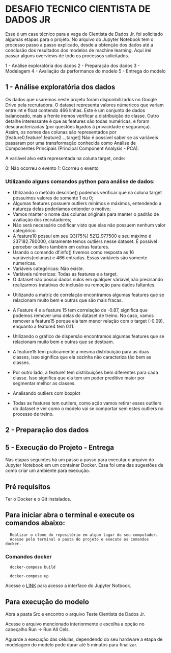 # DESAFIO TECNICO CIENTISTA DE DADOS JR

Esse é um case técnico para a vaga de Cientista de Dados Jr, foi solicitado algumas etapas para o projeto. No arquivo do Jupyter Notebook tem o processo passo a passo explicado, desde a obtenção dos dados até a conclusão dos resultados dos modelos de machine learning. Aqui irei passar alguns overviews de todo os processos solicitados.

1 - Análise exploratória dos dados
2 - Preparação dos dados
3 - Modelagem
4 - Avaliação da performance do modelo
5 - Entrega do modelo

## 1 - Análise exploratória dos dados

Os dados que usaremos neste projeto foram disponibilizados no Google Drive pela recrutadora. O dataset representa valores númericos que variam entre int e float contendo 466 linhas.
Este é um conjunto de dados balanceado, mais a frente iremos verificar a distribuição de classe.
Outro detalhe interessante é que as features são todas numéricas, e foram descaracterizadas (por questões ligados à privacidade e segurança). Assim, os nomes das colunas são representados por [feature0,feature1,feature2…,target]
Não é possível saber se as variáveis passaram por uma transformação conhecida como Análise de Componentes Principais (Principal Component Analysis - PCA).

A variável alvo está representada na coluna target, onde:

0: Não ocorreu o evento
1: Ocorreu o evento

### Utilizando alguns comandos python para análise de dados:

* Utilizando o metódo describe() podemos verificar que na coluna target possuímos valores de somente 1 ou 0;
* Algumas features possuem outliers mínimos e máximos, entendendo a natureza delas poderíamos entender o motivo;
* Vamos manter o nome das colunas originais para manter o padrão de avaliação dos recrutadores;
* Não será necessário codificar visto que elas não possuem nenhum valor categórico.
* A feature10 possui em seu Q3(75%) 5212.977500 e seu máximo é 237182.780000, claramente temos outliers nesse dataset. É possível perceber outliers também em outras features.
* Usando o comando df.info() tivemos como resposta as 16 variáveis(colunas) e 466 entradas. Essas variáveis são somente númericas.
* Variáveis categóricas: Não existe.
* Variáveis númericas: Todas as features e a target.
* O dataset não possui dados nulos em qualquer váriavel,não precisando realizarmos tratativas de inclusão ou remoção para dados faltantes.

- Utilizando a matriz de correlação encontramos algumas features que se relacionam muito bem e outras que são mais fracas.

* A Feature 4 e a feature 15 tem correlação de -0.87, significa que podemos remover uma delas do dataset de treino. No caso, vamos remover a feature15 porque ela tem menor relação com o target (-0.09), enquanto a feature4 tem 0.11.

- Utilizando o gráfico de dispersão encontramos algumas features que se relacionam muito bem e outras que se destoam.

* A feature15 tem praticamente a mesma distribuição para as duas classes, isso significa que ela sozinha não caracteriza tão bem as classes.

* Por outro lado, a feature1 tem distribuições bem diferentes para cada classe. Isso significa que ela tem um poder preditivo maior por segmentar melhor as classes.

- Analisando outliers com boxplot

* Todas as features tem outliers, como ação vamos retirar esses outliers do dataset e ver como o modelo vai se comportar sem estes outliers no processo de treino.

## 2 - Preparação dos dados

## 5 - Execução do Projeto - Entrega

Nas etapas seguintes há um passo a passo para executar o arquivo do Jupyter Notebook em um container Docker. Essa foi uma das sugestões de como criar um ambiente para execução.

## Pré requisitos

Ter o Docker e o Git instalados.

## Para iniciar abra o terminal e execute os comandos abaixo:

```
  Realizar o clone do repositório em algum lugar do seu computador.
  Acesse pelo terminal a pasta do projeto e execute os comandos docker.
```
### Comandos docker

```
  docker-compose build
```

```
  docker-compose up
```

Acesse o [LINK](http://127.0.0.1:8888/lab?token=easy) para acesso a interface do Jupyter Notbook.


## Para execução do modelo
Abra a pasta Src e encontro o arquivo Teste Cientista de Dados Jr.

Acesse o arquivo mencionado interiormente e escolha a opção no cabeçalho Run -> Run All Cels.

Aguarde a execução das células, dependendo do seu hardware a etapa de modelagem do modelo pode durar até 5 minutos para finalizar.